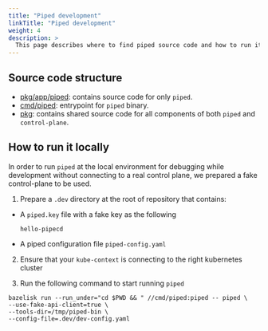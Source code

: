 ```yaml
---
title: "Piped development"
linkTitle: "Piped development"
weight: 4
description: >
  This page describes where to find piped source code and how to run it locally for debugging.
---
```


## Source code structure

- [pkg/app/piped](https://github.com/pipe-cd/pipe/tree/master/pkg/app/piped): contains source code for only `piped`.
- [cmd/piped](https://github.com/pipe-cd/pipe/tree/master/cmd/piped): entrypoint for `piped` binary.
- [pkg](https://github.com/pipe-cd/pipe/tree/master/pkg): contains shared source code for all components of both `piped` and `control-plane`.

## How to run it locally

In order to run `piped` at the local environment for debugging while development without connecting to a real control plane,
we prepared a fake control-plane to be used.

1. Prepare a `.dev` directory at the root of repository that contains:
- A `piped.key` file with a fake key as the following
  ```
  hello-pipecd
  ```

- A piped configuration file `piped-config.yaml`

2. Ensure that your `kube-context` is connecting to the right kubernetes cluster

2. Run the following command to start running `piped`

``` console
bazelisk run --run_under="cd $PWD && " //cmd/piped:piped -- piped \
--use-fake-api-client=true \
--tools-dir=/tmp/piped-bin \
--config-file=.dev/dev-config.yaml
```
